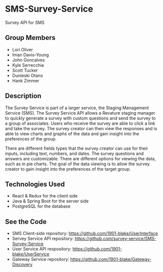 # SMS-Survey-Service

Survey API for SMS

## Group Members

* Lori Oliver
* Iman Davis-Young
* John Goncalves
* Kyle Serrecchia
* Scott Tucker
* Dunieski Otano
* Hank Zimmer

## Description

The Survey Service is part of a larger service, the Staging Management Service (SMS). The Survey Service API allows a Revature staging manager to quickly generate a survey with custom questions and send the survey to a group of associates. Users who receive the survey are able to click a link and take the survey. The survey creator can then view the responses and is able to view charts and graphs of the data and gain insight into the preferences of the group.

There are different fields types that the survey creator can use for their inputs, including text, numbers, and dates. The survey questions and answers are customizable. There are different options for viewing the data, such as in pie charts. The goal of the data viewing is to allow the survey creator to gain insight into the preferences of the target group.

## Technologies Used

* React & Redux for the client side
* Java & Spring Boot for the server side
* PostgreSQL for the database

## See the Code

* SMS Client-side repository: https://github.com/1901-blake/UserInterface
* Servey Service API repository: https://github.com/survey-service/SMS-Survey-Service
* User Service API respository: https://github.com/1901-blake/UserService
* Gateway Service repository: https://github.com/1901-blake/Gateway-Discovery